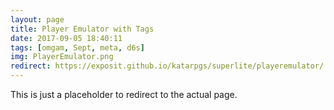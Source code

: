 ```yaml
---
layout: page
title: Player Emulator with Tags
date: 2017-09-05 18:40:11
tags: [omgam, Sept, meta, d6s]
img: PlayerEmulator.png
redirect: https://exposit.github.io/katarpgs/superlite/playeremulator/
---
```


This is just a placeholder to redirect to the actual page.
